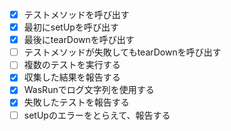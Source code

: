 - [x] テストメソッドを呼び出す
- [x] 最初にsetUpを呼び出す
- [x] 最後にtearDownを呼び出す
- [ ] テストメソッドが失敗してもtearDownを呼び出す
- [ ] 複数のテストを実行する
- [x] 収集した結果を報告する
- [x] WasRunでログ文字列を使用する
- [x] 失敗したテストを報告する
- [ ] setUpのエラーをとらえて、報告する